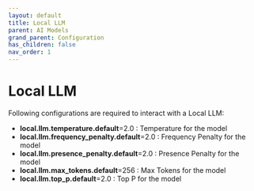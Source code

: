 ```yaml
---
layout: default
title: Local LLM
parent: AI Models
grand_parent: Configuration
has_children: false
nav_order: 1
---
```


# Local LLM

Following configurations are required to interact with a Local LLM:

- **local.llm.temperature.default**=2.0 : Temperature for the model
- **local.llm.frequency_penalty.default**=2.0 : Frequency Penalty for the model
- **local.llm.presence_penalty.default**=2.0 : Presence Penalty for the model
- **local.llm.max_tokens.default**=256 : Max Tokens for the model
- **local.llm.top_p.default**=2.0 : Top P for the model
